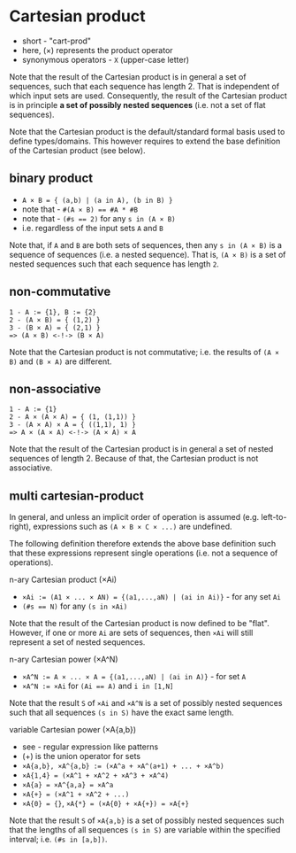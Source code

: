 
<!-- ======================================================================= -->
# Cartesian product

* short - "cart-prod"
* here, (×) represents the product operator
* synonymous operators - `X` (upper-case letter)

Note that the result of the Cartesian product is in general a set of sequences,
such that each sequence has length 2. That is independent of which input sets
are used. Consequently, the result of the Cartesian product is in principle
**a set of possibly nested sequences** (i.e. not a set of flat sequences).

Note that the Cartesian product is the default/standard formal basis used to
define types/domains. This however requires to extend the base definition of
the Cartesian product (see below).

<!-- ======================================================================= -->
## binary product

* `A × B = { (a,b) | (a in A), (b in B) }`
* note that - `#(A × B) == #A * #B`
* note that - `(#s == 2)` for any `s in (A × B)`
* i.e. regardless of the input sets `A` and `B`

Note that, if `A` and `B` are both sets of sequences, then any `s in (A × B)`
is a sequence of sequences (i.e. a nested sequence). That is, `(A × B)` is a
set of nested sequences such that each sequence has length `2`.

<!-- ======================================================================= -->
## non-commutative

```
1 - A := {1}, B := {2}
2 - (A × B) = { (1,2) }
3 - (B × A) = { (2,1) }
=> (A × B) <-!-> (B × A)
```

Note that the Cartesian product is not commutative;
i.e. the results of `(A × B)` and `(B × A)` are different.

<!-- ======================================================================= -->
## non-associative

```
1 - A := {1}
2 - A × (A × A) = { (1, (1,1)) }
3 - (A × A) × A = { ((1,1), 1) }
=> A × (A × A) <-!-> (A × A) × A
```

Note that the result of the Cartesian product is in general a set of nested
sequences of length 2. Because of that, the Cartesian product is not associative.

<!-- ======================================================================= -->
## multi cartesian-product

In general, and unless an implicit order of operation is assumed (e.g.
left-to-right), expressions such as `(A × B × C × ...)` are undefined.

The following definition therefore extends the above base definition such
that these expressions represent single operations (i.e. not a sequence of
operations).

n-ary Cartesian product (×Ai)

* `×Ai := (A1 × ... × AN) = {(a1,...,aN) | (ai in Ai)}` - for any set `Ai`
* `(#s == N)` for any `(s in ×Ai)`

Note that the result of the Cartesian product is now defined to be "flat".
However, if one or more `Ai` are sets of sequences, then `×Ai` will still
represent a set of nested sequences.

n-ary Cartesian power (×A^N)

* `×A^N := A × ... × A = {(a1,...,aN) | (ai in A)}` - for set `A`
* `×A^N := ×Ai` for `(Ai == A)` and `i in [1,N]`

Note that the result `S` of `×Ai` and `×A^N` is a set of possibly nested
sequences such that all sequences `(s in S)` have the exact same length.

variable Cartesian power (×A{a,b})

* see - regular expression like patterns
* (+) is the union operator for sets
* `×A{a,b}, ×A^{a,b} := (×A^a + ×A^(a+1) + ... + ×A^b)`
* `×A{1,4} = (×A^1 + ×A^2 + ×A^3 + ×A^4)`
* `×A{a} = ×A^{a,a} = ×A^a`
* `×A{+} = (×A^1 + ×A^2 + ...)`
* `×A{0} = {}`, `×A{*} = (×A{0} + ×A{+}) = ×A{+}`

Note that the result `S` of `×A{a,b}` is a set of possibly nested sequences
such that the lengths of all sequences `(s in S)` are variable within the
specified interval; i.e. `(#s in [a,b])`.
